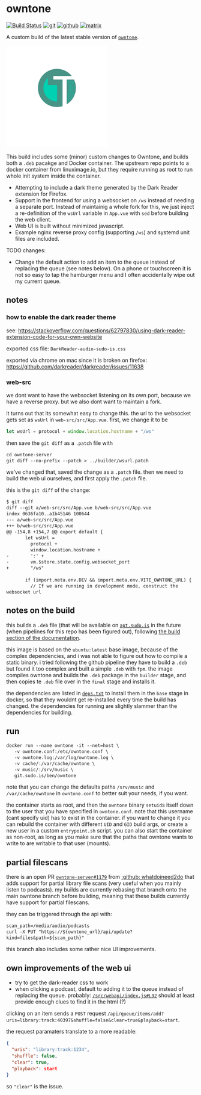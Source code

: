 # owntone

[![Build Status](https://jenkins.sudo.is/buildStatus/icon?job=ben%2Fbuild-owntone%2Fmain&style=flat-square)](https://jenkins.sudo.is/job/ben/job/build-owntone/job/main/)
[![git](https://www.sudo.is/readmes/git.sudo.is-ben.svg)](https://git.sudo.is/ben/build-owntone)
[![github](https://www.sudo.is/readmes/github-benediktkr.svg)](https://github.com/benediktkr/build-owntone)
[![matrix](https://www.sudo.is/readmes/matrix-ben-sudo.is.svg)](https://matrix.to/#/@ben:sudo.is)

A custom build of the latest stable version of [`owntone`](https://github.com/owntone/owntone-server).

[![owntone logo](owntone.png)](https://github.com/owntone)

This build includes some (minor) custom changes to Owntone, and builds both a `.deb` pacakge and Docker 
container. The upstream repo points to a docker container from linuximage.io, but they require running as 
root to run whole init system inside the container.  


 * Attempting to include a dark theme generated by the Dark Reader extension for Firefox.
 * Support in the frontend for using a websocket on `/ws` instead of needing a separate port. Instead
   of maintainig a whole fork for this, we just inject a re-definition of the `wsUrl` variable in `App.vue` 
   with `sed` before building the web client.
 * Web UI is built without minimized javascript.
 * Example nginx reverse proxy config (supporting `/ws`) and systemd unit files are included.

TODO changes:

 * Change the default action to add an item to the queue instead of replacing the queue (see notes below). On 
   a phone or touchscreen it is not so easy to tap the hamburger menu and I often accidentally wipe out my 
   current queue.

## notes

### how to enable the dark reader theme

see: https://stackoverflow.com/questions/62797830/using-dark-reader-extension-code-for-your-own-website

exported css file: `DarkReader-audio-sudo-is.css`

exported via chrome on mac since it is broken on firefox: https://github.com/darkreader/darkreader/issues/11638


### web-src

we dont want to have the websocket listening on its own port, because we have a reverse proxy. but we also dont want to maintain a fork.

it turns out that its somewhat easy to change this. the url to the websocket gets set as `wsUrl` in `web-src/src/App.vue`. first, we change it to be

```javascript
let wsUrl = protocol + window.location.hostname + "/ws"
```

then save the `git diff` as a `.patch` file with

```shell
cd owntone-server
git diff --no-prefix --patch > ../builder/wsurl.patch
```



we've changed that,
saved the change as a `.patch` file. then we need to build the web ui ourselves, and first apply the `.patch` file.




this is the `git diff` of the change:

```console
$ git diff
diff --git a/web-src/src/App.vue b/web-src/src/App.vue
index 0636fa10..a1b45146 100644
--- a/web-src/src/App.vue
+++ b/web-src/src/App.vue
@@ -154,8 +154,7 @@ export default {
       let wsUrl =
         protocol +
         window.location.hostname +
-        ':' +
-        vm.$store.state.config.websocket_port
+        "/ws"

       if (import.meta.env.DEV && import.meta.env.VITE_OWNTONE_URL) {
         // If we are running in development mode, construct the websocket url
```

## notes on the build

this builds a `.deb` file (that will be available on
[`apt.sudo.is`](https://apt.sudo.is) in the future (when pipelines for
this repo has been figured out), following [the build section of the
documentation](https://owntone.github.io/owntone-server/building/).

this image is based on the `ubuntu:latest` base image, because of the
complex dependencies, and i was not able to figure out how to compile
a static binary. i tried following the github pipeline they have to
build a `.deb` but found it too complex and built a simple `.deb` with
`fpm`. the image compiles owntone and builds the `.deb` package in the
`builder` stage, and then copies te `.deb` file over in the `final`
stage and installs it.

the dependencies are listed in [`deps.txt`](builds/deps.txt) to install them in
the `base` stage in docker, so that they wouldnt get re-installed every time
the build has changed. the dependencies for running are slightly slammer than
the dependencies for building.

## run

```shell
docker run --name owntone -it --net=host \
   -v owntone.conf:/etc/owntone.conf \
   -v owntone.log:/var/log/owntone.log \
   -v cache/:/var/cache/owntone \
   -v music/:/srv/music \
   git.sudo.is/ben/owntone
```

note that you can change the defaults paths `/srv/music` and
`/var/cache/owntone` in `owntone.conf` to better suit your needs, if
you want.

the container starts as root, and then the `owntone` binary `setuid`s
itself down to the user that you have specified in
`owntone.conf`. note that this username (cant specify uid) has to
exist in the container. if you want to change it you can rebuild the
container with different `UID` and `GID` build args, or create a new
user in a custom `entrypoint.sh` script. you can also start the
container as non-root, as long as you make sure that the paths that
owntone wants to write to are writable to that user (mounts).

## partial filescans

there is an open PR [`owntone-server#1179`](https://github.com/owntone/owntone-server/pull/1179)
from [:github: whatdoineed2do](https://github.com/whatdoineed2dothat) that
adds support for partial library file scans (very useful when you mainly listen to podcasts). my builds are currently
rebasing that branch onto the main owntone branch before building, meaning that these builds currently have support
for partial filescans.

they can be triggered through the api with:

```shell
scan_path=/media/audio/podcasts
curl -X PUT "https://${owntone_url}/api/update?kind=files&path=${scan_path}"
```

this branch also includes some rather nice UI improvements.

## own improvements of the web ui

 * try to get the dark-reader css to work
 * when clicking a podcast, default to adding it to the queue instead of replacing the queue.
   probably: [`/src/webapi/index.js#L92`](https://github.com/owntone/owntone-server/blob/master/web-src/src/webapi/index.js#L78-L112)
   should at least provide enough clues to find it in the html (?)

clicking on an item sends a `POST` request `/api/queue/items/add?uris=library:track:40397&shuffle=false&clear=true&playback=start`.

the request paramaters translate to a more readable:

```json
{
  "uris": "library:track:1234",
  "shuffle": false,
  "clear": true,
  "playback": start
}
```

so `"clear"` is the issue.
